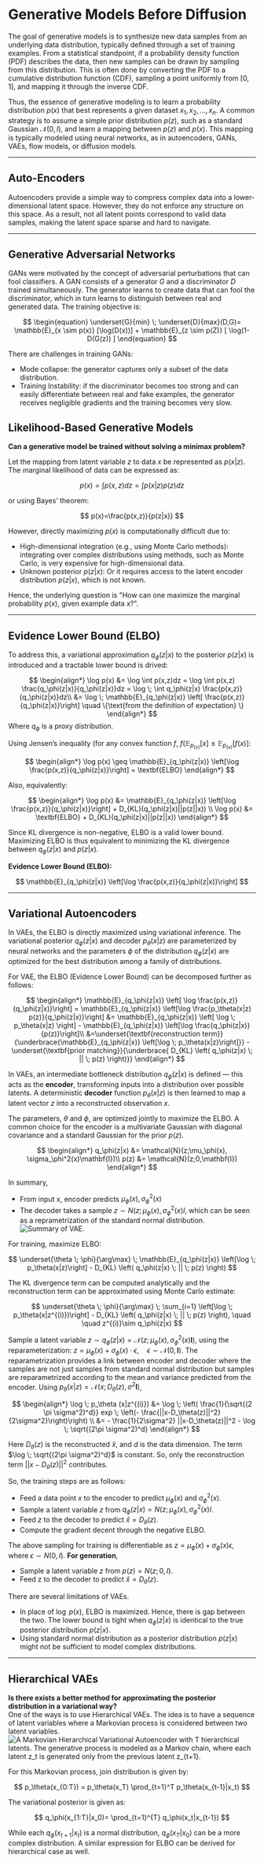 # Generative Models Before Diffusion 
The goal of generative models is to synthesize new data samples from an underlying data distribution, typically defined through a set of training examples. From a statistical standpoint, if a probability density function (PDF) describes the data, then new samples can be drawn by sampling from this distribution. This is often done by converting the PDF to a cumulative distribution function (CDF), sampling a point uniformly from $[0, 1]$, and mapping it through the inverse CDF.

Thus, the essence of generative modeling is to learn a probability distribution $p(x)$ that best represents a given dataset ${x_1, x_2, \ldots, x_n}$. A common strategy is to assume a simple prior distribution $p(z)$, such as a standard Gaussian $\mathcal{N}(0, I)$, and learn a mapping between $p(z)$ and $p(x)$. This mapping is typically modeled using neural networks, as in autoencoders, GANs, VAEs, flow models, or diffusion models.

---

## Auto-Encoders
Autoencoders provide a simple way to compress complex data into a lower-dimensional latent space. However, they do not enforce any structure on this space. As a result, not all latent points correspond to valid data samples, making the latent space sparse and hard to navigate.

---

## Generative Adversarial Networks
GANs were motivated by the concept of adversarial perturbations that can fool classifiers. A GAN consists of a generator $G$ and a discriminator $D$ trained simultaneously. The generator learns to create data that can fool the discriminator, which in turn learns to distinguish between real and generated data. The training objective is:

$$
\begin{equation}
\underset{G}{min} \; \underset{D}{max}(D,G)= \mathbb{E}_{x \sim p(x)} [\log(D(x))] + \mathbb{E}_{z \sim p(Z)} [ \log(1-D(G(z)) ]
\end{equation}
$$

There are challenges in training GANs: 
- Mode collapse: the generator captures only a subset of the data distribution.
- Training Instability: if the discriminator becomes too strong and can easily differentiate between real and fake examples, the generator receives negligible gradients and the training becomes very slow.

## Likelihood-Based Generative Models
**Can a generative model be trained without solving a minimax problem?**

Let the mapping from latent variable $z$ to data $x$ be represented as $p(x|z)$. The marginal likelihood of data can be expressed as:

$$
p(x)=\int p(x,z)dz = \int p(x|z)p(z)dz
$$

or using Bayes’ theorem:

$$
p(x)=\frac{p(x,z)}{p(z|x)}
$$

However, directly maximizing $p(x)$ is computationally difficult due to:
- High-dimensional integration (e.g., using Monte Carlo methods): integrating over complex distributions using methods, such as Monte Carlo, is very expensive for high-dimensional data.
- Unknown posterior $p(z|x)$: Or it requires access to the latent encoder distribution $p(z|x)$, which is not known.

Hence, the underlying question is "How can one maximize the marginal probability $p(x)$, given example data $x$?".

---

## Evidence Lower Bound (ELBO)
To address this, a variational approximation $q_\phi(z|x)$ to the posterior $p(z|x)$ is introduced and a tractable lower bound is drived:

$$
\begin{align*} 
\log p(x) &= \log \int p(x,z)dz = \log \int p(x,z) \frac{q_\phi(z|x)}{q_\phi(z|x)}dz = \log \; \int q_\phi(z|x) \frac{p(x,z)}{q_\phi(z|x)}dz\\
&= \log \; \mathbb{E}_{q_\phi(z|x)} \left[ \frac{p(x,z)}{q_\phi(z|x)}\right] \quad \{\text{from the definition of expectation} \}
\end{align*}
$$
Where $q_\phi$ is a proxy distribution. 

Using Jensen’s inequality (for any convex function $f$, $f(\mathbb{E}_{p_{(x)}}[x]\leq \mathbb{E}_{p_{(x)}}[f(x)]$:

$$
\begin{align*} 
\log p(x) \geq \mathbb{E}_{q_\phi(z|x)} \left[\log \frac{p(x,z)}{q_\phi(z|x)}\right] = \textbf{ELBO}
\end{align*}
$$

Also, equivalently:

$$
\begin{align*}
\log p(x) &= \mathbb{E}_{q_\phi(z|x)} \left[\log \frac{p(x,z)}{q_\phi(z|x)}\right] + D_{KL}(q_\phi(z|x)||p(z||x)) \\
\log p(x) &= \textbf{ELBO} + D_{KL}(q_\phi(z|x)||p(z||x))
\end{align*}
$$

Since KL divergence is non-negative, ELBO is a valid lower bound. Maximizing ELBO is thus equivalent to minimizing the KL divergence between $q_\phi(z|x)$ and $p(z|x)$.

**Evidence Lower Bound (ELBO):**

$$
\mathbb{E}_{q_\phi(z|x)} \left[\log \frac{p(x,z)}{q_\phi(z|x)}\right]
$$

---

## Variational Autoencoders
In VAEs, the ELBO is directly maximized using variational inference. The variational posterior $q_\phi(z|x)$ and decoder $p_\theta(x|z)$ are parameterized by neural networks and the parameters $\phi$ of the distribution $q_\phi(z|x)$ are optimized for the best distribution among a family of distributions.

For VAE, the ELBO (Evidence Lower Bound) can be decomposed further as follows:

$$
\begin{align*} 
\mathbb{E}_{q_\phi(z|x)} \left[ \log \frac{p(x,z)}{q_\phi(z|x)}\right] = \mathbb{E}_{q_\phi(z|x)} \left[\log \frac{p_\theta(x|z) p(z)}{q_\phi(z|x)}\right] &= \mathbb{E}_{q_\phi(z|x)} \left[ \log \; p_\theta(x|z) \right] -
\mathbb{E}_{q_\phi(z|x)} \left[\log \frac{q_\phi(z|x)}{p(z)}\right]\\
&=\underset{\textbf{reconstruction term}}{\underbrace{\mathbb{E}_{q_\phi(z|x)} \left[\log \; p_\theta(x|z)\right]}} - \underset{\textbf{prior matching}}{\underbrace{
D_{KL} \left( q_\phi(z|x) \; ||  \; p(z) \right)}}
\end{align*}
$$

In VAEs, an intermediate bottleneck distribution $q_\phi(z|x)$ is defined — this acts as the **encoder**, transforming inputs into a distribution over possible latents. A deterministic **decoder** function $p_\theta(x|z)$ is then learned to map a latent vector $z$ into a reconstructed observation $x$.

The parameters, $\theta$ and $\phi$, are optimized jointly to maximize the ELBO. A common choice for the encoder is a multivariate Gaussian with diagonal covariance and a standard Gaussian for the prior $p(z)$.

$$
\begin{align*} 
q_\phi(z|x) &= \mathcal{N}(z;\mu_\phi(x), \sigma_\phi^2(x)\mathbf{I})\\
p(z) &=  \mathcal{N}(z;0,\mathbf{I})
\end{align*}
$$

In summary,  
- From input x, encoder predicts $\mu_\phi(x), \sigma^2_\phi(x)$
- The decoder takes a sample $z\sim N(z;\mu_\phi(x), \sigma_\phi^2(x)I$, which can be seen as a reprametrization of the standard normal distribution.
![Summary of VAE.](images/vae_table_v1.png)


For training, maximize ELBO:

$$
\underset{\theta \; \phi}{\arg\max} \; \mathbb{E}_{q_\phi(z|x)} \left[\log \; p_\theta(x|z)\right] -
D_{KL} \left( q_\phi(z|x) \; ||  \; p(z) \right) 
$$

The KL divergence term can be computed analytically and the reconstruction term can be approximated using Monte Carlo estimate:

$$
\underset{\theta \; \phi}{\arg\max} \;  \sum_{i=1}  \left[\log \; p_\theta(x|z^{(i)})\right] - D_{KL} \left( q_\phi(z|x) \; ||  \; p(z) \right), 
\quad \quad z^{(i)}\sim q_\phi(z|x)
$$

Sample a latent variable $z \sim q_\phi(z|x) = \mathcal{N}(z;\mu_\phi(x), \sigma_\phi^2(x) \mathbf{I})$, 
using the reparameterization: $z = \mu_\phi(x) + \sigma_\phi(x) \cdot \epsilon, \quad \epsilon \sim \mathcal{N}(0, \mathbf{I})$. The reparametrization provides a link between encoder and decoder where the samples are not just samples from standard normal distribution but samples are reparametrized according to the mean and variance predicted from the encoder.
Using $p_\theta(x|z) = \mathcal{N}(x;D_\theta(z), \sigma^2 \mathbf{I})$,

$$
\begin{align*}
\log \; p_\theta (x|z^{(i)}) &=  \log \; \left( \frac{1}{\sqrt{(2 \pi \sigma^2)^d}} exp \; \left(- \frac{||x-D_\theta(z)||^2}{2\sigma^2}\right)\right) \\
&=  - \frac{1}{2\sigma^2} ||x-D_\theta(z)||^2 - \log \; \sqrt{(2\pi \sigma^2)^d}
\end{align*}
$$

Here  $D_\theta(z)$ is the reconstructed $\hat{x}$, and $d$ is the data dimension. The term $\log \; \sqrt{(2\pi \sigma^2)^d}$ is constant. So, only the reconstruction term $||x-D_\theta(z)||^2$ contributes.

So, the training steps are as follows:
- Feed a data point $x$ to the encoder to predict $\mu_\phi(x)$ and $\sigma_\phi^2(x)$.
- Sample a latent variable $z$ from $q_\phi(z|x) = N(z;\mu_\phi(x), \sigma_\phi^2(x)I$.
- Feed $z$ to the decoder to predict $\hat{x} = D_\theta(z)$.
- Compute the gradient decent through the negative ELBO. 

The above sampling for training is differentiable as $z=\mu_\phi(x)+ \sigma_\phi(x) \epsilon$, where $\epsilon \sim N(0,I)$.
**For generation**,
- Sample a latent variable $z$ from $p(z) = N(z; 0, I)$.
- Feed z to the decoder to predict $\hat{x} = D_\theta (z)$.

There are several limitations of VAEs. 
- In place of $\log \; p(x)$, ELBO is maximized. Hence, there is gap between the two. The lower bound is tight when $q_\phi(z|x)$ is identical to the true posterior distribution $p(z|x)$.
- Using standard normal distribution as a posterior distribution $p(z|x)$ might not be sufficient to model complex distributions.

---

## Hierarchical VAEs
**Is there exists a better method for approximating the posterior distribution in a variational way?**  
One of the ways is to use Hierarchical VAEs. The idea is to have a sequence of latent variables where a Markovian process is considered between two latent variables. 
![A Markovian Hierarchical Variational Autoencoder with $T$ hierarchical latents. The generative
process is modeled as a Markov chain, where each latent $z_t$ is generated only from the previous latent $z_{t+1}$.](images/hierachical_vae.png)

For this Markovian process, join distribution is given by:

$$
p_\theta(x_{0:T}) = p_\theta(x_T) \prod_{t=1}^T p_\theta(x_{t-1}|x_t)
$$

The variational posterior is given as:

$$
q_\phi(x_{1:T}|x_0)= \prod_{t=1}^{T} q_\phi(x_t|x_{t-1})
$$

While each $q_\phi(x_{t+1}|x_{t})$ is a normal distribution, $q_\phi(x_T|x_{0})$ can be a more complex distribution. A similar expression for ELBO can be derived for hierarchical case as well. 

